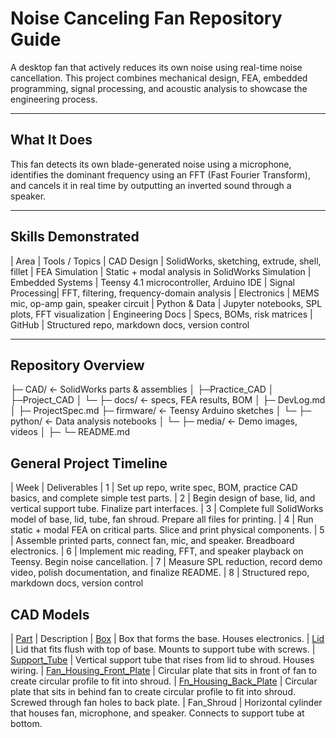 # Noise Canceling Fan Repository Guide

A desktop fan that actively reduces its own noise using real-time noise cancellation. This project combines mechanical design, FEA, embedded programming, signal processing, and acoustic analysis to showcase the engineering process.

---

## What It Does

This fan detects its own blade-generated noise using a microphone, identifies the dominant frequency using an FFT (Fast Fourier Transform), and cancels it in real time by outputting an inverted sound through a speaker.

---

## Skills Demonstrated

| Area             |   Tools / Topics 
| CAD Design       |   SolidWorks, sketching, extrude, shell, fillet 
| FEA Simulation   |   Static + modal analysis in SolidWorks Simulation 
| Embedded Systems |   Teensy 4.1 microcontroller, Arduino IDE 
| Signal Processing|   FFT, filtering, frequency-domain analysis 
| Electronics      |   MEMS mic, op-amp gain, speaker circuit 
| Python & Data    |   Jupyter notebooks, SPL plots, FFT visualization 
| Engineering Docs |   Specs, BOMs, risk matrices 
| GitHub           |   Structured repo, markdown docs, version control 

---

## Repository Overview

├─ CAD/             ← SolidWorks parts & assemblies
│   ├─Practice_CAD
│   ├─Project_CAD
│   └─ 
├─ docs/                ← specs, FEA results, BOM
│   ├─ DevLog.md
│   ├─ ProjectSpec.md
├─ firmware/            ← Teensy Arduino sketches
│   └─
├─ python/              ← Data analysis notebooks
│   └─ 
├─ media/               ← Demo images, videos
│   ├─ 
└─ README.md

## General Project Timeline 

| Week |   Deliverables 
| 1    |   Set up repo, write spec, BOM, practice CAD basics, and complete simple test parts. 
| 2    |   Begin design of base, lid, and vertical support tube. Finalize part interfaces.
| 3    |   Complete full SolidWorks model of base, lid, tube, fan shroud. Prepare all files for printing.
| 4    |   Run static + modal FEA on critical parts. Slice and print physical components.
| 5    |   Assemble printed parts, connect fan, mic, and speaker. Breadboard electronics.
| 6    |   Implement mic reading, FFT, and speaker playback on Teensy. Begin noise cancellation.
| 7    |   Measure SPL reduction, record demo video, polish documentation, and finalize README.
| 8    |   Structured repo, markdown docs, version control 


## CAD Models
| [Part](link)                                                      |   Description
| [Box](CAD/Project_CAD/box.SLDPRT)                                 |   Box that forms the base. Houses electronics. 
| [Lid](CAD/Project_CAD/lid.SLDPRT)                                 |   Lid that fits flush with top of base. Mounts to support tube with screws.
| [Support_Tube](CAD/Project_CAD/tube.SLDPRT)                       |   Vertical support tube that rises from lid to shroud. Houses wiring. 
| [Fan_Housing_Front_Plate](CAD/Project_CAD/Fan_Front_Plate.SLDPRT) |   Circular plate that sits in front of fan to create circular profile to fit into shroud. 
| [Fn_Housing_Back_Plate](CAD/Project_CAD/Fan_Back_Plate.SLDPRT)    |   Circular plate that sits in behind fan to create circular profile to fit into shroud. Screwed through fan holes to back plate.
| Fan_Shroud                                                        |   Horizontal cylinder that houses fan, microphone, and speaker. Connects to support tube at bottom.  
